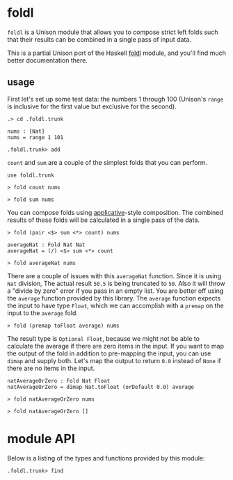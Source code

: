 # foldl

`foldl` is a Unison module that allows you to compose strict left folds such that their results can be combined in a single pass of input data.

This is a partial Unison port of the Haskell [foldl](https://hackage.haskell.org/package/foldl-1.1.2) module, and you'll find much better documentation there.

## usage

First let's set up some test data: the numbers 1 through 100 (Unison's `range` is inclusive for the first value but exclusive for the second).

```ucm:hide:all
.> cd .foldl.trunk
```

```unison:hide
nums : [Nat]
nums = range 1 101
```

```ucm:hide:all
.foldl.trunk> add
```

`count` and `sum` are a couple of the simplest folds that you can perform.

```unison
use foldl.trunk

> fold count nums

> fold sum nums
```

You can compose folds using [applicative](http://hackage.haskell.org/package/base-4.14.0.0/docs/Control-Applicative.html)-style composition. The combined results of these folds will be calculated in a single pass of the data.

```unison
> fold (pair <$> sum <*> count) nums

averageNat : Fold Nat Nat
averageNat = (/) <$> sum <*> count

> fold averageNat nums
```

There are a couple of issues with this `averageNat` function. Since it is using `Nat` division, The actual result `50.5` is being truncated to `50`. Also it will throw a "divide by zero" error if you pass in an empty list. You are better off using the `average` function provided by this library. The `average` function expects the input to have type `Float`, which we can accomplish with a `premap` on the input to the `average` fold.

```unison
> fold (premap toFloat average) nums
```

The result type is `Optional Float`, because we might not be able to calculate the average if there are zero items in the input. If you want to map the output of the fold in addition to pre-mapping the input, you can use `dimap` and supply both. Let's map the output to return `0.0` instead of `None` if there are no items in the input.

```unison
natAverageOrZero : Fold Nat Float
natAverageOrZero = dimap Nat.toFloat (orDefault 0.0) average

> fold natAverageOrZero nums

> fold natAverageOrZero []
```

# module API

Below is a listing of the types and functions provided by this module:

```ucm
.foldl.trunk> find
```
